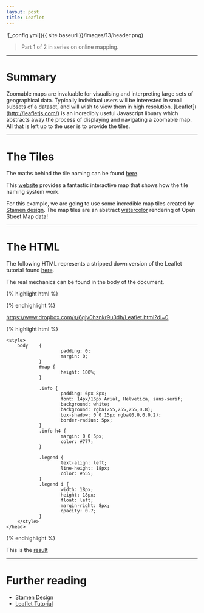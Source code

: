 ```yaml
---
layout: post
title: Leaflet
---
```


![_config.yml]({{ site.baseurl }}/images/13/header.png)

> Part 1 of 2 in series on online mapping.

---
Summary
===============

Zoomable maps are invaluable for visualising and interpreting large sets of geographical data. Typically individual users will be interested in small subsets of a dataset, and will wish to view them in high resolution. [Leaflet])(http://leafletjs.com/) is an incredibly useful Javascript libuary which abstracts away the process of displaying and navigating a zoomable map. All that is left up to the user is to provide the tiles. 

---

The Tiles
===============

The maths behind the tile naming can be found [here](http://wiki.openstreetmap.org/wiki/Slippy_map_tilenames). 

This [website](http://tools.geofabrik.de/map/#11/-33.7964/151.2958&type=Geofabrik_Standard&grid=1&mlat=-33.72878&mlon=151.24564) provides a fantastic interactive map that shows how the tile naming system work.

For this example, we are going to use some incredible map tiles created by [Stamen design](http://stamen.com/). The map tiles are an abstract [watercolor](http://content.stamen.com/watercolor_process) rendering of Open Street Map data! 

---

The HTML
===============

The following HTML represents a stripped down version of the Leaflet tutorial found [here](http://leafletjs.com/examples/quick-start.html).


The real mechanics can be found in the body of the document. 

{% highlight html %}
<body>
    <div id="map"></div>
    <script>
        var cmAttr = 'Map tiles</a> by <a target="_top" href="http://stamen.com">Stamen Design</a>, under <a target="_top" href="http://creativecommons.org/licenses/by/3.0">CC BY 3.0</a>. Data by <a target="_top" href="http://openstreetmap.org">OpenStreetMap</a>, under <a target="_top" href="http://creativecommons.org/licenses/by-sa/3.0">CC BY SA</a>'
        var cmUrl = 'http://tile.stamen.com/watercolor/{z}/{x}/{y}.jpg'
        var map = L.map('map').setView([-33.8650,151.2094], 12);
        L.tileLayer(cmUrl, {attribution: cmAttr}).addTo(map);
    </script>
</body>
{% endhighlight %}

https://www.dropbox.com/s/6qjv0hznkr9u3dh/Leaflet.html?dl=0



{% highlight html %}
<html>
    <head>
    <!--[if lte IE 8]>
        <link rel="stylesheet" href="http://cdn.leafletjs.com/leaflet-0.7.3/leaflet.ie.css" />
    <![endif]-->
    <link rel="stylesheet" href="http://cdn.leafletjs.com/leaflet-0.7.3/leaflet.css" />
    <script src="http://cdn.leafletjs.com/leaflet-0.7.3/leaflet.js"></script>
    
    <style>
        body    {
                        padding: 0;
                        margin: 0;
                }
                #map {
                        height: 100%;
                }

                .info {
                        padding: 6px 8px;
                        font: 14px/16px Arial, Helvetica, sans-serif;
                        background: white;
                        background: rgba(255,255,255,0.8);
                        box-shadow: 0 0 15px rgba(0,0,0,0.2);
                        border-radius: 5px;
                }
                .info h4 {
                        margin: 0 0 5px;
                        color: #777;
                }

                .legend {
                        text-align: left;
                        line-height: 18px;
                        color: #555;
                }
                .legend i {
                        width: 18px;
                        height: 18px;
                        float: left;
                        margin-right: 8px;
                        opacity: 0.7;
                }
        </style>    
    </head>
<body>
    <div id="map"></div>
    <script>
        var cmAttr = 'Map tiles</a> by <a target="_top" href="http://stamen.com">Stamen Design</a>, under <a target="_top" href="http://creativecommons.org/licenses/by/3.0">CC BY 3.0</a>. Data by <a target="_top" href="http://openstreetmap.org">OpenStreetMap</a>, under <a target="_top" href="http://creativecommons.org/licenses/by-sa/3.0">CC BY SA</a>'
        var cmUrl = 'http://tile.stamen.com/watercolor/{z}/{x}/{y}.jpg'
        var map = L.map('map').setView([-33.8650,151.2094], 12);
        L.tileLayer(cmUrl, {attribution: cmAttr}).addTo(map);
    </script>
</body>
</html>
{% endhighlight %}

This is the [result](http://cgcooke.github.io/examples/leaflet.html)

---

Further reading
===============
* [Stamen Design](http://openterrain.tumblr.com/)
* [Leaflet Tutorial](http://leafletjs.com/examples/quick-start.html)
